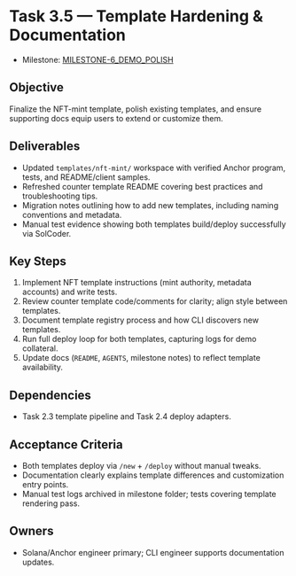 # Task 3.5 — Template Hardening & Documentation

- Milestone: [MILESTONE-6_DEMO_POLISH](../milestones/MILESTONE-6_DEMO_POLISH.md)

## Objective
Finalize the NFT-mint template, polish existing templates, and ensure supporting docs equip users to extend or customize them.

## Deliverables
- Updated `templates/nft-mint/` workspace with verified Anchor program, tests, and README/client samples.
- Refreshed counter template README covering best practices and troubleshooting tips.
- Migration notes outlining how to add new templates, including naming conventions and metadata.
- Manual test evidence showing both templates build/deploy successfully via SolCoder.

## Key Steps
1. Implement NFT template instructions (mint authority, metadata accounts) and write tests.
2. Review counter template code/comments for clarity; align style between templates.
3. Document template registry process and how CLI discovers new templates.
4. Run full deploy loop for both templates, capturing logs for demo collateral.
5. Update docs (`README`, `AGENTS`, milestone notes) to reflect template availability.

## Dependencies
- Task 2.3 template pipeline and Task 2.4 deploy adapters.

## Acceptance Criteria
- Both templates deploy via `/new` + `/deploy` without manual tweaks.
- Documentation clearly explains template differences and customization entry points.
- Manual test logs archived in milestone folder; tests covering template rendering pass.

## Owners
- Solana/Anchor engineer primary; CLI engineer supports documentation updates.

